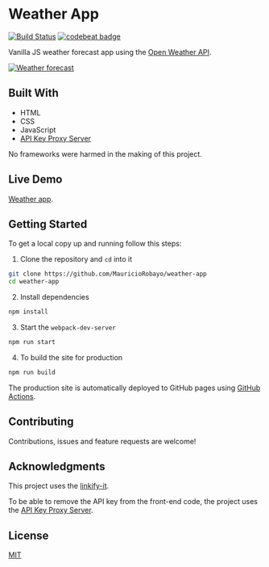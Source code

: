 # Weather App

[![Build Status](https://github.com/MauricioRobayo/weather-app/workflows/Build%20and%20Deploy/badge.svg)](https://github.com/MauricioRobayo/weather-app/actions)
[![codebeat badge](https://codebeat.co/badges/5d39d456-555b-44f4-a66c-046967635c6d)](https://codebeat.co/projects/github-com-mauriciorobayo-weather-app-master)

Vanilla JS weather forecast app using the [Open Weather API](https://openweathermap.org/api).

[![Weather forecast](https://repository-images.githubusercontent.com/220337868/a271d180-33ca-11ea-9a3a-4b4a7c15f44a)](https://www.mauriciorobayo.com/weather-app)

## Built With

- HTML
- CSS
- JavaScript
- [API Key Proxy Server](https://github.com/MauricioRobayo/api-key-proxy-server)

No frameworks were harmed in the making of this project.

## Live Demo

[Weather app](https://www.mauriciorobayo.com/weather-app).

## Getting Started

To get a local copy up and running follow this steps:

1. Clone the repository and `cd` into it

```sh
git clone https://github.com/MauricioRobayo/weather-app
cd weather-app
```

2. Install dependencies

```sh
npm install
```

3. Start the `webpack-dev-server`

```sh
npm run start
```

4. To build the site for production

```sh
npm run build
```

The production site is automatically deployed to GitHub pages using [GitHub Actions](./github/workflows/main.yml).

## Contributing

Contributions, issues and feature requests are welcome!

## Acknowledgments

This project uses the [linkify-it](https://www.npmjs.com/package/linkify-it).

To be able to remove the API key from the front-end code, the project uses the [API Key Proxy Server](https://github.com/MauricioRobayo/api-key-proxy-server).

## License

[MIT](LICENSE)
